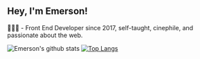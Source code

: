 ## Hey, I'm Emerson!

👨🏽‍🚀 - Front End Developer since 2017, self-taught, cinephile, and passionate about the web.

![Emerson's github stats](https://github-readme-stats.vercel.app/api?username=oemersonpaiva&show_icons=true&theme=synthwave)
[![Top Langs](https://github-readme-stats.vercel.app/api/top-langs/?username=oemersonpaiva&langs_count=5&layout=compact)](https://github.com/oemersonpaiva/github-readme-stats)

<!--
**oemersonpaiva/oemersonpaiva** is a ✨ _special_ ✨ repository because its `README.md` (this file) appears on your GitHub profile.

Here are some ideas to get you started:

- 🔭 I’m currently working on ...
- 🌱 I’m currently learning ...
- 👯 I’m looking to collaborate on ...
- 🤔 I’m looking for help with ...
- 💬 Ask me about ...
- 📫 How to reach me: ...
- 😄 Pronouns: ...
- ⚡ Fun fact: ...
-->

